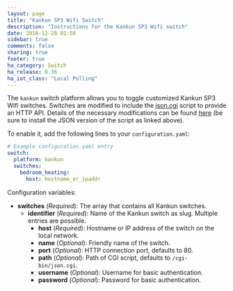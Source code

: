 ```yaml
---
layout: page
title: "Kankun SP3 Wifi Switch"
description: "Instructions for the Kankun SP3 Wifi switch"
date: 2016-12-28 01:50
sidebar: true
comments: false
sharing: true
footer: true
ha_category: Switch
ha_release: 0.36
ha_iot_class: "Local Polling"
---
```



The `kankun` switch platform allows you to toggle customized Kankun SP3 Wifi switches. Switches are
modified to include the [json.cgi](https://github.com/homedash/kankun-json/blob/master/cgi-bin/json.cgi)
script to provide an HTTP API. Details of the necessary modifications can be found
[here](http://www.homeautomationforgeeks.com/openhab_http.shtml#kankun) (be sure to install the JSON version
of the script as linked above).

To enable it, add the following lines to your `configuration.yaml`:

```yaml
# Example configuration.yaml entry
switch:
  platform: kankun
  switches:
    bedroom_heating:
      host: hostname_or_ipaddr
```

Configuration variables:

- **switches** (*Required*): The array that contains all Kankun switches.
  - **identifier** (*Required*): Name of the Kankun switch as slug. Multiple entries are possible.
    - **host** (*Required*): Hostname or IP address of the switch on the local network.
    - **name** (*Optional*): Friendly name of the switch.
    - **port** (*Optional*): HTTP connection port, defaults to 80.
    - **path** (*Optional*): Path of CGI script, defaults to `/cgi-bin/json.cgi`.
    - **username** (*Optional*): Username for basic authentication.
    - **password** (*Optional*): Password for basic authentication.

